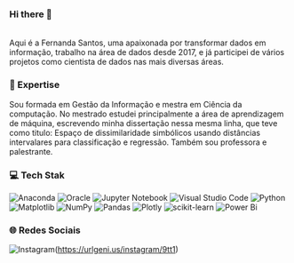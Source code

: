 ### Hi there 👋

<p align="left"><br>Aqui é a Fernanda Santos, uma apaixonada por transformar dados em informação, trabalho na área de dados desde 2017, e já participei de vários projetos como cientista de dados nas mais diversas áreas.</p>

###

### 🚀 Expertise
Sou formada em Gestão da Informação e mestra em Ciência da computação. No mestrado estudei principalmente a área de aprendizagem de máquina, escrevendo minha dissertação nessa mesma linha, que teve como titulo: Espaço de dissimilaridade simbólicos usando distâncias intervalares para classificação e regressão. Também sou professora e palestrante.
###

### 💻 Tech Stak
![Anaconda](https://img.shields.io/badge/Anaconda-%2344A833.svg?style=for-the-badge&logo=anaconda&logoColor=white)
![Oracle](https://img.shields.io/badge/Oracle-F80000?style=for-the-badge&logo=oracle&logoColor=white)
![Jupyter Notebook](https://img.shields.io/badge/jupyter-%23FA0F00.svg?style=for-the-badge&logo=jupyter&logoColor=white)
![Visual Studio Code](https://img.shields.io/badge/Visual%20Studio%20Code-0078d7.svg?style=for-the-badge&logo=visual-studio-code&logoColor=white)
![Python](https://img.shields.io/badge/python-3670A0?style=for-the-badge&logo=python&logoColor=ffdd54)
![Matplotlib](https://img.shields.io/badge/Matplotlib-%23ffffff.svg?style=for-the-badge&logo=Matplotlib&logoColor=black)
![NumPy](https://img.shields.io/badge/numpy-%23013243.svg?style=for-the-badge&logo=numpy&logoColor=white)
![Pandas](https://img.shields.io/badge/pandas-%23150458.svg?style=for-the-badge&logo=pandas&logoColor=white)
![Plotly](https://img.shields.io/badge/Plotly-%233F4F75.svg?style=for-the-badge&logo=plotly&logoColor=white)
![scikit-learn](https://img.shields.io/badge/scikit--learn-%23F7931E.svg?style=for-the-badge&logo=scikit-learn&logoColor=white)
![Power Bi](https://img.shields.io/badge/power_bi-F2C811?style=for-the-badge&logo=powerbi&logoColor=black)
###

### 🌐 Redes Sociais
![Instagram](https://img.shields.io/badge/Instagram-%23E4405F.svg?style=for-the-badge&logo=Instagram&logoColor=white)(https://urlgeni.us/instagram/9tt1)
###
